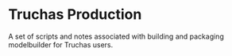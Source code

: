 # Truchas Production

A set of scripts and notes associated with building and packaging
modelbuilder for Truchas users.
